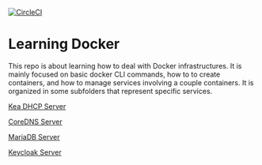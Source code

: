 [![CircleCI](https://dl.circleci.com/status-badge/img/gh/joaoepj/learning-docker/tree/master.svg?style=svg)](https://dl.circleci.com/status-badge/redirect/gh/joaoepj/learning-docker/tree/master)

# Learning Docker

This repo is about learning how to deal with Docker infrastructures. It is mainly focused on basic docker CLI commands, how to to create containers, and how to manage services involving a couple containers. It is organized in some subfolders that represent specific services. 

[Kea DHCP Server](https://github.com/joaoepj/learning-docker/tree/master/kea)

[CoreDNS Server](https://github.com/joaoepj/learning-docker/tree/master/coredns)

[MariaDB Server](https://github.com/joaoepj/learning-docker/tree/master/mariadb)

[Keycloak Server](https://github.com/joaoepj/learning-docker/tree/master/keycloak)


